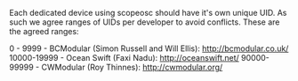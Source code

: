 Each dedicated device using scopeosc should have it's own unique UID. As such we agree ranges of UIDs per developer to avoid conflicts. These are the agreed ranges:

0 - 9999 - BCModular (Simon Russell and Will Ellis): http://bcmodular.co.uk/
10000-19999 - Ocean Swift (Faxi Nadu): http://oceanswift.net/
90000-99999 - CWModular (Roy Thinnes): http://cwmodular.org/
